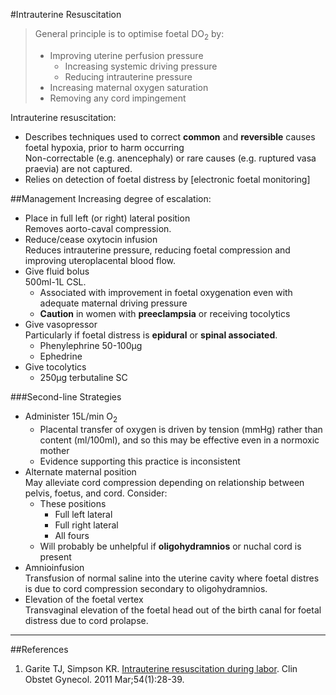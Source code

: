 #Intrauterine Resuscitation

> General principle is to optimise foetal DO<sub>2</sub> by:
> * Improving uterine perfusion pressure
>	* Increasing systemic driving pressure
>	* Reducing intrauterine pressure
> * Increasing maternal oxygen saturation
> * Removing any cord impingement

Intrauterine resuscitation:
* Describes techniques used to correct **common** and **reversible** causes foetal hypoxia, prior to harm occurring  
Non-correctable (e.g. anencephaly) or rare causes (e.g. ruptured vasa praevia) are not captured.
* Relies on detection of foetal distress by [electronic foetal monitoring]



##Management
Increasing degree of escalation:
* Place in full left (or right) lateral position  
Removes aorto-caval compression.
* Reduce/cease oxytocin infusion  
Reduces intrauterine pressure, reducing foetal compression and improving uteroplacental blood flow.
* Give fluid bolus  
500ml-1L CSL.
	* Associated with improvement in foetal oxygenation even with adequate maternal driving pressure
	* **Caution** in women with **preeclampsia** or receiving tocolytics
* Give vasopressor  
Particularly if foetal distress is **epidural** or **spinal associated**.
	* Phenylephrine 50-100μg
	* Ephedrine
* Give tocolytics
	* 250μg terbutaline SC

###Second-line Strategies
* Administer 15L/min O<sub>2</sub>  
	* Placental transfer of oxygen is driven by tension (mmHg) rather than content (ml/100ml), and so this may be effective even in a normoxic mother
	* Evidence supporting this practice is inconsistent
* Alternate maternal position  
May alleviate cord compression depending on relationship between pelvis, foetus, and cord. Consider:
	* These positions
		* Full left lateral
		* Full right lateral
		* All fours
	* Will probably be unhelpful if **oligohydramnios** or nuchal cord is present
* Amnioinfusion  
Transfusion of normal saline into the uterine cavity where foetal distres is due to cord compression secondary to oligohydramnios.
* Elevation of the foetal vertex  
Transvaginal elevation of the foetal head out of the birth canal for foetal distress due to cord prolapse.

---
##References
1.  Garite TJ, Simpson KR. [Intrauterine resuscitation during labor](https://www.ncbi.nlm.nih.gov/pubmed/21278499). Clin Obstet Gynecol. 2011 Mar;54(1):28-39.

